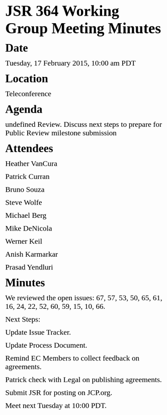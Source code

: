 <font color="#000000"><font face="Times-Roman, serif"><font size="7">**JSR 364 Working Group Meeting Minutes**</font></font></font>

<font color="#000000"><font face="Times-Roman, serif"><font size="6" style="font-size: 27pt">**Date**</font></font></font>

<font color="#000000"><font face="Times-Roman, serif"><font size="5">Tuesday, 17 February 2015, 10:00 am PDT</font></font></font>

<font color="#000000"><font face="Times-Roman, serif"><font size="6" style="font-size: 27pt">**Location**</font></font></font>

<font color="#000000"><font face="Times-Roman, serif"><font size="5">Teleconference</font></font></font>

<font color="#000000"><font face="Times-Roman, serif"><font size="6" style="font-size: 27pt">**Agenda**</font></font></font>

<font color="#000000"><font face="Times-Roman, serif"><font size="5"><span style="font-weight: normal">undefined Review. Discuss next steps to prepare for Public Review milestone submission</span></font></font></font>

<font color="#000000"><font face="Times-Roman, serif"><font size="6" style="font-size: 27pt">**Attendees**</font></font></font>

<font color="#000000"><font face="Times-Roman, serif"><font size="5">Heather VanCura</font></font></font>

<font color="#000000"><font face="Times-Roman, serif"><font size="5">Patrick Curran</font></font></font>

<font color="#000000"><font face="Times-Roman, serif"><font size="5">Bruno Souza</font></font></font>

<font color="#000000"><font face="Times-Roman, serif"><font size="5">Steve Wolfe</font></font></font>

<font color="#000000"><font face="Times-Roman, serif"><font size="5">Michael Berg</font></font></font>

<font color="#000000"><font face="Times-Roman, serif"><font size="5">Mike DeNicola</font></font></font>

<font color="#000000"><font face="Times-Roman, serif"><font size="5">Werner Keil</font></font></font>

<font color="#000000"><font face="Times-Roman, serif"><font size="5">Anish Karmarkar</font></font></font>

<font color="#000000"><font face="Times-Roman, serif"><font size="5">Prasad Yendluri</font></font></font>

<font color="#000000"><font face="Times-Roman, serif"><font size="6" style="font-size: 27pt">**Minutes**</font></font></font>

<font color="#000000"><font face="Times New Roman, serif"><font size="5"><span style="font-weight: normal">We reviewed the open issues: 67, 57, 53, 50, 65, 61, 16, 24, 22, 52, 60, 59, 15, 10, 66.</span></font></font></font>

<font color="#000000"><font face="Times-Roman, serif"><font size="5">Next Steps:</font></font></font>

<font color="#000000"><font face="Times-Roman, serif"><font size="5">Update Issue Tracker.</font></font></font>

<font color="#000000"><font face="Times-Roman, serif"><font size="5">Update Process Document.</font></font></font>

<font color="#000000"><font face="Times-Roman, serif"><font size="5">Remind EC Members to collect feedback on agreements.</font></font></font>

<font color="#000000"><font face="Times-Roman, serif"><font size="5">Patrick check with Legal on publishing agreements.</font></font></font>

<font color="#000000"><font face="Times-Roman, serif"><font size="5">Submit JSR for posting on JCP.org.</font></font></font>

<font color="#000000"><font face="Times-Roman, serif"><font size="5">Meet next Tuesday at 10:00 PDT. </font></font></font>